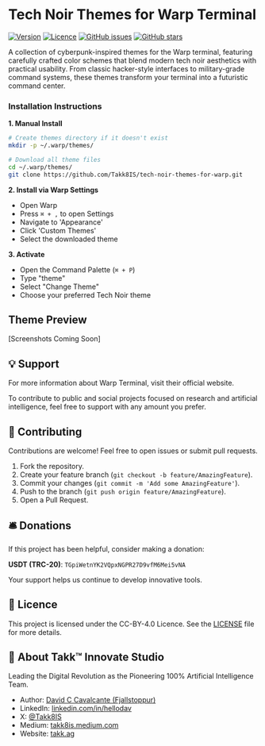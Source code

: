 # Tech Noir Themes for Warp Terminal

[![Version](https://img.shields.io/badge/version-1.0-blue.svg)](https://github.com/Takk8IS/tech-noir-themes-for-warp)
[![Licence](https://img.shields.io/badge/licence-CC--BY--4.0-green.svg)](https://creativecommons.org/licenses/by/4.0/)
[![GitHub issues](https://img.shields.io/github/issues/Takk8IS/tech-noir-themes-for-warp.svg)](https://github.com/Takk8IS/tech-noir-themes-for-warp/issues)
[![GitHub stars](https://img.shields.io/github/stars/Takk8IS/tech-noir-themes-for-warp.svg)](https://github.com/Takk8IS/tech-noir-themes-for-warp/stargazers)

A collection of cyberpunk-inspired themes for the Warp terminal, featuring carefully crafted color schemes that blend modern tech noir aesthetics with practical usability. From classic hacker-style interfaces to military-grade command systems, these themes transform your terminal into a futuristic command center.

### Installation Instructions

**1. Manual Install**

```bash
# Create themes directory if it doesn't exist
mkdir -p ~/.warp/themes/

# Download all theme files
cd ~/.warp/themes/
git clone https://github.com/Takk8IS/tech-noir-themes-for-warp.git
```

**2. Install via Warp Settings**

-   Open Warp
-   Press `⌘ + ,` to open Settings
-   Navigate to 'Appearance'
-   Click 'Custom Themes'
-   Select the downloaded theme

**3. Activate**

-   Open the Command Palette (`⌘ + P`)
-   Type "theme"
-   Select "Change Theme"
-   Choose your preferred Tech Noir theme

## Theme Preview

[Screenshots Coming Soon]

## 💡 Support

For more information about Warp Terminal, visit their official website.

To contribute to public and social projects focused on research and artificial intelligence, feel free to support with any amount you prefer.

## 🤝 Contributing

Contributions are welcome! Feel free to open issues or submit pull requests.

1. Fork the repository.
2. Create your feature branch (`git checkout -b feature/AmazingFeature`).
3. Commit your changes (`git commit -m 'Add some AmazingFeature'`).
4. Push to the branch (`git push origin feature/AmazingFeature`).
5. Open a Pull Request.

## 🛎️ Donations

If this project has been helpful, consider making a donation:

**USDT (TRC-20)**: `TGpiWetnYK2VQpxNGPR27D9vfM6Mei5vNA`

Your support helps us continue to develop innovative tools.

## 📜 Licence

This project is licensed under the CC-BY-4.0 Licence. See the [LICENSE](LICENSE) file for more details.

## 🧠 About Takk™ Innovate Studio

Leading the Digital Revolution as the Pioneering 100% Artificial Intelligence Team.

-   Author: [David C Cavalcante (Fjallstoppur)](mailto:fjallstoppur@proton.me)
-   LinkedIn: [linkedin.com/in/hellodav](https://www.linkedin.com/in/hellodav/)
-   X: [@Takk8IS](https://twitter.com/takk8is/)
-   Medium: [takk8is.medium.com](https://takk8is.medium.com/)
-   Website: [takk.ag](https://takk.ag/)
